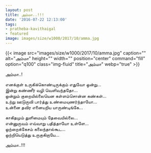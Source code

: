 ```yaml
---
layout: post
title: அம்மா..!!!
date: '2016-07-22 12:13:00'
tags:
- pratheba-kavithaigal
- featured
image: images/size/w1000/2017/10/amma.jpg
---
```


{{< image src="images/size/w1000/2017/10/amma.jpg" caption="" alt="அம்மா" height="" width="" position="center" command="fill" option="q100" class="img-fluid" title="அம்மா"  webp="true"  >}}

அம்மா..!

எனக்குள் உருகிக்கொண்டிருக்கும் எதுவோ ஒன்று…  
இன்று கண்ணீர் வழி வெளிவந்ததோ…  
ஒன்றும் குறையில்லையென கள்ளம்சொன்ன கண்கள்…  
உற்று ஊடுருவி பார்த்து உண்மையுணர்ந்தாயோ…  
உன்னை தவிர எனையறிய யாருண்டிங்கே…  

காகிதமும் துளிமையும் தேவையில்லை…  
என்னுருவம் எவ்வாறு பதித்தாயோ உள்ளே…  
ஒற்றைக்கேசம் கலைந்தால்கூட…  
ஒற்றியெடுத்து உருகுகிறாயே…  

அம்மா..!!!
